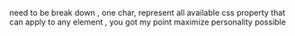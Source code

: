need to be break down , one char, represent all available css property that can apply to any element , you got my point 
maximize personality possible
